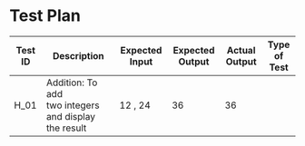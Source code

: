 # Test Plan

 Test ID     | Description                                          | Expected Input      | Expected Output | Actual  Output| Type of Test              
 ------------|------------------------------------------------------|---------------------|-----------------|---------------|--------------------------
   H_01      | Addition: To add two integers and display the result  |    12 , 24          |        36       |      36       |


        
